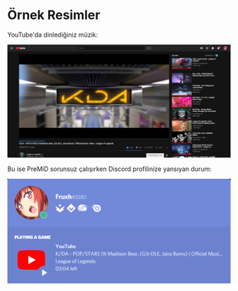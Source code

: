 # Örnek Resimler

YouTube'da dinlediğiniz müzik:

![](../../.gitbook/assets/yt_example.PNG)

Bu ise PreMiD sorunsuz çalışırken Discord profilinize yansıyan durum: 

![](../../.gitbook/assets/discord_rpc_example2.PNG)

